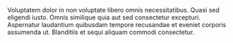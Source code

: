 Voluptatem dolor in non voluptate libero omnis necessitatibus. Quasi sed eligendi iusto. Omnis similique quia aut sed consectetur excepturi. Aspernatur laudantium quibusdam tempore recusandae et eveniet corporis assumenda ut. Blanditiis et sequi aliquam commodi consectetur.